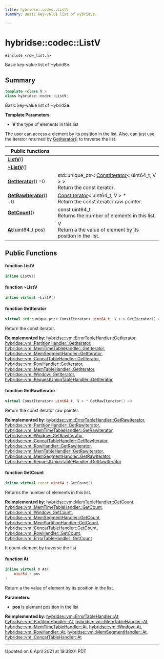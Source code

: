 ```yaml
---
title: hybridse::codec::ListV
summary: Basic key-value list of HybridSe. 

---
```

# hybridse::codec::ListV



`#include <row_list.h>`

Basic key-value list of HybridSe. 
## Summary

```cpp
template <class V >
class hybridse::codec::ListV;
```
Basic key-value list of HybridSe. 

**Template Parameters**: 

  * **V** the type of elements in this list



The user can access a element by its position in the list. Also, can just use the iterator returned by [GetIterator()](/hybridse/usage/api/c++/Classes/classhybridse_1_1codec_1_1_list_v.md#function-getiterator) to traverse the list. 


|  Public functions|            |
| -------------- | -------------- |
|**[ListV](/hybridse/usage/api/c++/Classes/classhybridse_1_1codec_1_1_list_v.md#function-listv)**()|  |
|**[~ListV](/hybridse/usage/api/c++/Classes/classhybridse_1_1codec_1_1_list_v.md#function-~listv)**()|  |
|**[GetIterator](/hybridse/usage/api/c++/Classes/classhybridse_1_1codec_1_1_list_v.md#function-getiterator)**() =0| std::unique_ptr< [ConstIterator](/hybridse/usage/api/c++/Classes/classhybridse_1_1base_1_1_const_iterator.md)< uint64_t, V > > <br>Return the const iterator.  |
|**[GetRawIterator](/hybridse/usage/api/c++/Classes/classhybridse_1_1codec_1_1_list_v.md#function-getrawiterator)**() =0| [ConstIterator](/hybridse/usage/api/c++/Classes/classhybridse_1_1base_1_1_const_iterator.md)< uint64_t, V > * <br>Return the const iterator raw pointer.  |
|**[GetCount](/hybridse/usage/api/c++/Classes/classhybridse_1_1codec_1_1_list_v.md#function-getcount)**()| const uint64_t <br>Returns the number of elements in this list.  |
|**[At](/hybridse/usage/api/c++/Classes/classhybridse_1_1codec_1_1_list_v.md#function-at)**(uint64_t pos)| V <br>Return a the value of element by its position in the list.  |

## Public Functions

#### function ListV

```cpp
inline ListV()
```


#### function ~ListV

```cpp
inline virtual ~ListV()
```


#### function GetIterator

```cpp
virtual std::unique_ptr< ConstIterator< uint64_t, V > > GetIterator() =0
```

Return the const iterator. 

**Reimplemented by**: [hybridse::vm::ErrorTableHandler::GetIterator](/hybridse/usage/api/c++/Classes/classhybridse_1_1vm_1_1_error_table_handler.md#function-getiterator), [hybridse::vm::PartitionHandler::GetIterator](/hybridse/usage/api/c++/Classes/classhybridse_1_1vm_1_1_partition_handler.md#function-getiterator), [hybridse::vm::MemTimeTableHandler::GetIterator](/hybridse/usage/api/c++/Classes/classhybridse_1_1vm_1_1_mem_time_table_handler.md#function-getiterator), [hybridse::vm::MemSegmentHandler::GetIterator](/hybridse/usage/api/c++/Classes/classhybridse_1_1vm_1_1_mem_segment_handler.md#function-getiterator), [hybridse::vm::ConcatTableHandler::GetIterator](/hybridse/usage/api/c++/Classes/classhybridse_1_1vm_1_1_concat_table_handler.md#function-getiterator), [hybridse::vm::RowHandler::GetIterator](/hybridse/usage/api/c++/Classes/classhybridse_1_1vm_1_1_row_handler.md#function-getiterator), [hybridse::vm::MemTableHandler::GetIterator](/hybridse/usage/api/c++/Classes/classhybridse_1_1vm_1_1_mem_table_handler.md#function-getiterator), [hybridse::vm::Window::GetIterator](/hybridse/usage/api/c++/Classes/classhybridse_1_1vm_1_1_window.md#function-getiterator), [hybridse::vm::RequestUnionTableHandler::GetIterator](/hybridse/usage/api/c++/Classes/classhybridse_1_1vm_1_1_request_union_table_handler.md#function-getiterator)


#### function GetRawIterator

```cpp
virtual ConstIterator< uint64_t, V > * GetRawIterator() =0
```

Return the const iterator raw pointer. 

**Reimplemented by**: [hybridse::vm::ErrorTableHandler::GetRawIterator](/hybridse/usage/api/c++/Classes/classhybridse_1_1vm_1_1_error_table_handler.md#function-getrawiterator), [hybridse::vm::PartitionHandler::GetRawIterator](/hybridse/usage/api/c++/Classes/classhybridse_1_1vm_1_1_partition_handler.md#function-getrawiterator), [hybridse::vm::MemTimeTableHandler::GetRawIterator](/hybridse/usage/api/c++/Classes/classhybridse_1_1vm_1_1_mem_time_table_handler.md#function-getrawiterator), [hybridse::vm::Window::GetRawIterator](/hybridse/usage/api/c++/Classes/classhybridse_1_1vm_1_1_window.md#function-getrawiterator), [hybridse::vm::ConcatTableHandler::GetRawIterator](/hybridse/usage/api/c++/Classes/classhybridse_1_1vm_1_1_concat_table_handler.md#function-getrawiterator), [hybridse::vm::RowHandler::GetRawIterator](/hybridse/usage/api/c++/Classes/classhybridse_1_1vm_1_1_row_handler.md#function-getrawiterator), [hybridse::vm::MemTableHandler::GetRawIterator](/hybridse/usage/api/c++/Classes/classhybridse_1_1vm_1_1_mem_table_handler.md#function-getrawiterator), [hybridse::vm::MemSegmentHandler::GetRawIterator](/hybridse/usage/api/c++/Classes/classhybridse_1_1vm_1_1_mem_segment_handler.md#function-getrawiterator), [hybridse::vm::RequestUnionTableHandler::GetRawIterator](/hybridse/usage/api/c++/Classes/classhybridse_1_1vm_1_1_request_union_table_handler.md#function-getrawiterator)


#### function GetCount

```cpp
inline virtual const uint64_t GetCount()
```

Returns the number of elements in this list. 

**Reimplemented by**: [hybridse::vm::MemTableHandler::GetCount](/hybridse/usage/api/c++/Classes/classhybridse_1_1vm_1_1_mem_table_handler.md#function-getcount), [hybridse::vm::MemTimeTableHandler::GetCount](/hybridse/usage/api/c++/Classes/classhybridse_1_1vm_1_1_mem_time_table_handler.md#function-getcount), [hybridse::vm::Window::GetCount](/hybridse/usage/api/c++/Classes/classhybridse_1_1vm_1_1_window.md#function-getcount), [hybridse::vm::MemSegmentHandler::GetCount](/hybridse/usage/api/c++/Classes/classhybridse_1_1vm_1_1_mem_segment_handler.md#function-getcount), [hybridse::vm::MemPartitionHandler::GetCount](/hybridse/usage/api/c++/Classes/classhybridse_1_1vm_1_1_mem_partition_handler.md#function-getcount), [hybridse::vm::ConcatTableHandler::GetCount](/hybridse/usage/api/c++/Classes/classhybridse_1_1vm_1_1_concat_table_handler.md#function-getcount), [hybridse::vm::RowHandler::GetCount](/hybridse/usage/api/c++/Classes/classhybridse_1_1vm_1_1_row_handler.md#function-getcount), [hybridse::vm::ErrorTableHandler::GetCount](/hybridse/usage/api/c++/Classes/classhybridse_1_1vm_1_1_error_table_handler.md#function-getcount)


It count element by traverse the list 

#### function At

```cpp
inline virtual V At(
    uint64_t pos
)
```

Return a the value of element by its position in the list. 

**Parameters**: 

  * **pos** is element position in the list 


**Reimplemented by**: [hybridse::vm::ErrorTableHandler::At](/hybridse/usage/api/c++/Classes/classhybridse_1_1vm_1_1_error_table_handler.md#function-at), [hybridse::vm::PartitionHandler::At](/hybridse/usage/api/c++/Classes/classhybridse_1_1vm_1_1_partition_handler.md#function-at), [hybridse::vm::MemTableHandler::At](/hybridse/usage/api/c++/Classes/classhybridse_1_1vm_1_1_mem_table_handler.md#function-at), [hybridse::vm::MemTimeTableHandler::At](/hybridse/usage/api/c++/Classes/classhybridse_1_1vm_1_1_mem_time_table_handler.md#function-at), [hybridse::vm::Window::At](/hybridse/usage/api/c++/Classes/classhybridse_1_1vm_1_1_window.md#function-at), [hybridse::vm::RowHandler::At](/hybridse/usage/api/c++/Classes/classhybridse_1_1vm_1_1_row_handler.md#function-at), [hybridse::vm::MemSegmentHandler::At](/hybridse/usage/api/c++/Classes/classhybridse_1_1vm_1_1_mem_segment_handler.md#function-at), [hybridse::vm::ConcatTableHandler::At](/hybridse/usage/api/c++/Classes/classhybridse_1_1vm_1_1_concat_table_handler.md#function-at)


-------------------------------

Updated on  6 April 2021 at 19:38:01 PDT